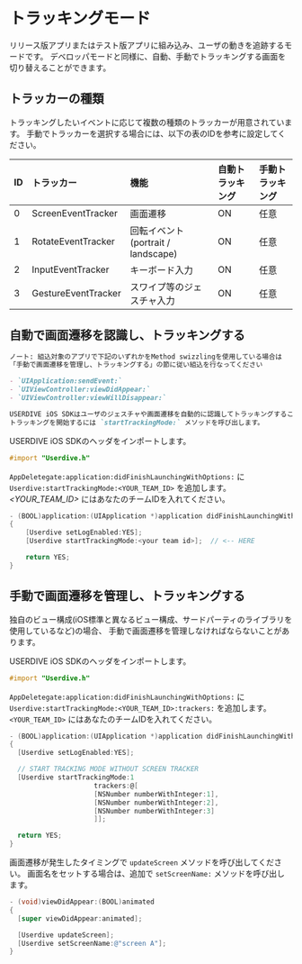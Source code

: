 # トラッキングモード

リリース版アプリまたはテスト版アプリに組み込み、ユーザの動きを追跡するモードです。
デベロッパモードと同様に、自動、手動でトラッキングする画面を切り替えることができます。

## トラッカーの種類

トラッキングしたいイベントに応じて複数の種類のトラッカーが用意されています。
手動でトラッカーを選択する場合には、以下の表のIDを参考に設定してください。

| ID | トラッカー          | 機能                                | 自動トラッキング | 手動トラッキング |
|:---|:--------------------|:------------------------------------|:-----------------|:-----------------|
| 0  | ScreenEventTracker  | 画面遷移                            | ON               | 任意             |
| 1  | RotateEventTracker  | 回転イベント (portrait / landscape) | ON               | 任意             |
| 2  | InputEventTracker   | キーボード入力                      | ON               | 任意             |
| 3  | GestureEventTracker | スワイプ等のジェスチャ入力          | ON               | 任意             |

## 自動で画面遷移を認識し、トラッキングする

```markdown
ノート: 組込対象のアプリで下記のいずれかをMethod swizzlingを使用している場合は
「手動で画面遷移を管理し、トラッキングする」の節に従い組込を行なってください

- `UIApplication:sendEvent:`
- `UIViewController:viewDidAppear:`
- `UIViewController:viewWillDisappear:`

USERDIVE iOS SDKはユーザのジェスチャや画面遷移を自動的に認識してトラッキングすることができます。
トラッキングを開始するには `startTrackingMode:` メソッドを呼び出します。
```

USERDIVE iOS SDKのヘッダをインポートします。

```objective-c
#import "Userdive.h"
```

`AppDeletegate:application:didFinishLaunchingWithOptions:` に
`Userdive:startTrackingMode:<YOUR_TEAM_ID>` を追加します。
*<YOUR_TEAM_ID>* にはあなたのチームIDを入れてください。

```objective-c
- (BOOL)application:(UIApplication *)application didFinishLaunchingWithOptions:(NSDictionary *)launchOptions
{
    [Userdive setLogEnabled:YES];
    [Userdive startTrackingMode:<your team id>];  // <-- HERE

    return YES;
}
```

## 手動で画面遷移を管理し、トラッキングする

独自のビュー構成(iOS標準と異なるビュー構成、サードパーティのライブラリを使用しているなど)の場合、
手動で画面遷移を管理しなければならないことがあります。

USERDIVE iOS SDKのヘッダをインポートします。

```objective-c
#import "Userdive.h"
```

`AppDeletegate:application:didFinishLaunchingWithOptions:` に
`Userdive:startTrackingMode:<YOUR_TEAM_ID>:trackers:` を追加します。
`<YOUR_TEAM_ID>` にはあなたのチームIDを入れてください。

```objective-c
- (BOOL)application:(UIApplication *)application didFinishLaunchingWithOptions:(NSDictionary *)launchOptions
{
  [Userdive setLogEnabled:YES];

  // START TRACKING MODE WITHOUT SCREEN TRACKER
  [Userdive startTrackingMode:1
                     trackers:@[
                     [NSNumber numberWithInteger:1],
                     [NSNumber numberWithInteger:2],
                     [NSNumber numberWithInteger:3]
                     ]];

  return YES;
}
```

画面遷移が発生したタイミングで `updateScreen` メソッドを呼び出してください。
画面名をセットする場合は、追加で `setScreenName:` メソッドを呼び出します。

```objective-c
- (void)viewDidAppear:(BOOL)animated
{
  [super viewDidAppear:animated];

  [Userdive updateScreen];
  [Userdive setScreenName:@"screen A"];
}
```
